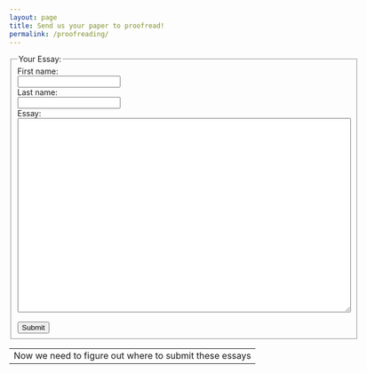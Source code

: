 ```yaml
---
layout: page
title: Send us your paper to proofread!
permalink: /proofreading/
---
```

<html>
<body>

<form action="https://mail.google.com/mail/#inbox">
  <fieldset>
    <legend>Your Essay:</legend>
    First name:<br>
    <input type="text" name="firstname">
    <br>
    Last name:<br>
    <input type="text" name="lastname">
    <br>
    Essay:<br>
    <textarea name="Text1" 
              cols="35" 
              rows="10"
              style="width:600px; height:350px;">
    </textarea> 
    <br><br>
    <input type="submit" value="Submit">
  </fieldset>
</form>
<table>
 <tr>
   <td>
   Now we need to figure out where to submit these essays
   </td>
 </tr>
</table>
</body>
</html>
